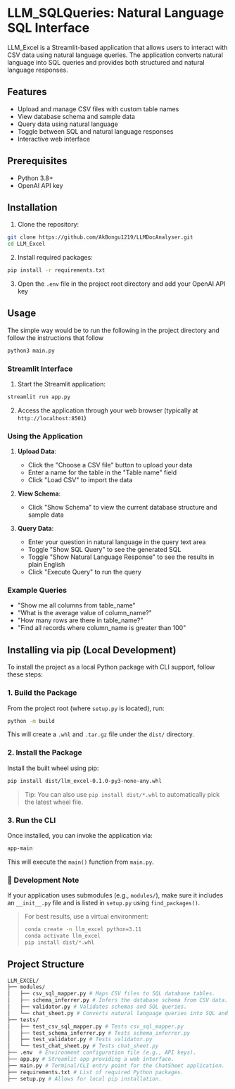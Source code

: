 # LLM_SQLQueries: Natural Language SQL Interface

LLM_Excel is a Streamlit-based application that allows users to interact with CSV data using natural language queries. The application converts natural language into SQL queries and provides both structured and natural language responses.

## Features

- Upload and manage CSV files with custom table names
- View database schema and sample data
- Query data using natural language
- Toggle between SQL and natural language responses
- Interactive web interface

## Prerequisites

- Python 3.8+
- OpenAI API key

## Installation

1. Clone the repository:
```bash
git clone https://github.com/AkBongu1219/LLMDocAnalyser.git
cd LLM_Excel
```

2. Install required packages:
```bash
pip install -r requirements.txt
```

3. Open the `.env` file in the project root directory and add your OpenAI API key

## Usage
The simple way would be to run the following in the project directory and follow the instructions that follow
```bash
python3 main.py
```
### Streamlit Interface
1. Start the Streamlit application:
```bash
streamlit run app.py
```

2. Access the application through your web browser (typically at `http://localhost:8501`)

### Using the Application

1. **Upload Data**:
   - Click the "Choose a CSV file" button to upload your data
   - Enter a name for the table in the "Table name" field
   - Click "Load CSV" to import the data

2. **View Schema**:
   - Click "Show Schema" to view the current database structure and sample data

3. **Query Data**:
   - Enter your question in natural language in the query text area
   - Toggle "Show SQL Query" to see the generated SQL
   - Toggle "Show Natural Language Response" to see the results in plain English
   - Click "Execute Query" to run the query

### Example Queries

- "Show me all columns from table_name"
- "What is the average value of column_name?"
- "How many rows are there in table_name?"
- "Find all records where column_name is greater than 100"

## Installing via pip (Local Development)

To install the project as a local Python package with CLI support, follow these steps:

### 1. Build the Package

From the project root (where `setup.py` is located), run:

```bash
python -m build
```

This will create a `.whl` and `.tar.gz` file under the `dist/` directory.

### 2. Install the Package

Install the built wheel using pip:

```bash
pip install dist/llm_excel-0.1.0-py3-none-any.whl
```

> Tip: You can also use `pip install dist/*.whl` to automatically pick the latest wheel file.

### 3. Run the CLI

Once installed, you can invoke the application via:

```bash
app-main
```

This will execute the `main()` function from `main.py`.

### 🔧 Development Note

If your application uses submodules (e.g., `modules/`), make sure it includes an `__init__.py` file and is listed in `setup.py` using `find_packages()`.

> For best results, use a virtual environment:
> ```bash
> conda create -n llm_excel python=3.11
> conda activate llm_excel
> pip install dist/*.whl
> ```

## Project Structure
```bash
LLM_EXCEL/
├── modules/
│   ├── csv_sql_mapper.py # Maps CSV files to SQL database tables.
│   ├── schema_inferrer.py # Infers the database schema from CSV data.
│   ├── validator.py # Validates schemas and SQL queries.
│   └── chat_sheet.py # Converts natural language queries into SQL and result templates.
├── tests/
│   ├── test_csv_sql_mapper.py # Tests csv_sql_mapper.py
│   ├── test_schema_inferrer.py # Tests schema_inferrer.py
│   ├── test_validator.py # Tests validator.py
│   └── test_chat_sheet.py # Tests chat_sheet.py
├── .env  # Environment configuration file (e.g., API keys).
├── app.py # Streamlit app providing a web interface.
├── main.py # Terminal/CLI entry point for the ChatSheet application.
├── requirements.txt # List of required Python packages.
├── setup.py # Allows for local pip installation.

```

